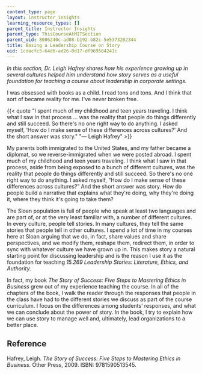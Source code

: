 ```yaml
---
content_type: page
layout: instructor_insights
learning_resource_types: []
parent_title: Instructor Insights
parent_type: ThisCourseAtMITSection
parent_uid: 8006240c-ad08-b192-b82c-5e5373202344
title: Basing a Leadership Course on Story
uid: 1cdacfc5-64d6-ad26-0d17-df969584241c
---
```


_In this section, Dr. Leigh Hafrey shares how his experience growing up in several cultures helped him understand how story serves as a useful foundation for teaching a course about leadership in corporate settings._

I was obsessed with books as a child. I read tons and tons. And I think that sort of became reality for me. I've never broken free.

{{< quote "I spent much of my childhood and teen years traveling. I think what I saw in that process … was the reality that people do things differently and still succeed. So there's no one right way to do anything. I asked myself, ‘How do I make sense of these differences across cultures?’ And the short answer was story." "— Leigh Hafrey" >}}

My parents both immigrated to the United States, and my father became a diplomat, so we reverse-immigrated when we were posted abroad. I spent much of my childhood and teen years traveling. I think what I saw in that process, aside from being exposed to a bunch of different cultures, was the reality that people do things differently and still succeed. So there's no one right way to do anything. I asked myself, “How do I make sense of these differences across cultures?” And the short answer was story. How do people build a narrative that explains what they're doing, why they're doing it, where they think it's going to take them?

The Sloan population is full of people who speak at least two languages and are part of, or at the very least familiar with, a number of different cultures. In every culture, people tell stories. In many cultures, they tell the same stories that people tell in other cultures. I spend a lot of time in my courses here at Sloan arguing that we do, in fact, share values and share perspectives, and we modify them, reshape them, redirect them, in order to sync with whatever culture we have grown up in. This makes story a natural starting point for discussing leadership and is the reason I use it as the foundation for teaching _15.269 Leadership Stories: Literature, Ethics, and Authority._

In fact, my book _The Story of Success: Five Steps to Mastering Ethics in Business_ grew out of my experience teaching the course. In all of the chapters of the book, I walk the reader through the responses that people in the class have had to the different stories we discuss as part of the course curriculum. I focus on the differences among students’ responses, and what we can conclude about the power of story. In the book, I try to explain how we can use story to manage well and, ultimately, lead organizations to a better place.

Reference
---------

Hafrey, Leigh. _The Story of Success: Five Steps to Mastering Ethics in Business_. Other Press, 2009. ISBN: 9781590513545.